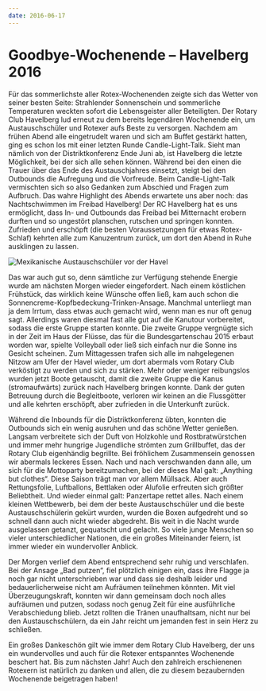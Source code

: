 ```yaml
---
date: 2016-06-17
---
```

# Goodbye-Wochenende – Havelberg 2016
Für das sommerlichste aller Rotex-Wochenenden zeigte sich das Wetter von seiner
besten Seite: Strahlender Sonnenschein und sommerliche Temperaturen weckten
sofort die Lebensgeister aller Beteiligten. Der Rotary Club Havelberg lud erneut
zu dem bereits legendären Wochenende ein, um Austauschschüler und Rotexer aufs
Beste zu versorgen. Nachdem am frühen Abend alle eingetrudelt waren und sich am
Buffet gestärkt hatten, ging es schon los mit einer letzten Runde
Candle-Light-Talk. Sieht man nämlich von der Distriktkonferenz Ende Juni ab, ist
Havelberg die letzte Möglichkeit, bei der sich alle sehen können. Während bei
den einen die Trauer über das Ende des Austauschjahres einsetzt, steigt bei den
Outbounds die Aufregung und die Vorfreude. Beim Candle-Light-Talk vermischten
sich so also Gedanken zum Abschied und Fragen zum Aufbruch. Das wahre Highlight
des Abends erwartete uns aber noch: das Nachtschwimmen im Freibad Havelberg! Der
RC Havelberg hat es uns ermöglicht, dass In- und Outbounds das Freibad bei
Mitternacht erobern durften und so ungestört planschen, rutschen und springen
konnten. Zufrieden und erschöpft (die besten Voraussetzungen für etwas
Rotex-Schlaf) kehrten alle zum Kanuzentrum zurück, um dort den Abend in Ruhe
ausklingen zu lassen.

![Mexikanische Austauschschüler vor der Havel](/img/2016-havelberg.jpg)

Das war auch gut so, denn sämtliche zur Verfügung stehende Energie wurde am
nächsten Morgen wieder eingefordert. Nach einem köstlichen Frühstück, das
wirklich keine Wünsche offen ließ, kam auch schon die
Sonnencreme-Kopfbedeckung-Trinken-Ansage. Manchmal unterliegt man ja dem Irrtum,
dass etwas auch gemacht wird, wenn man es nur oft genug sagt. Allerdings waren
diesmal fast alle gut auf die Kanutour vorbereitet, sodass die erste Gruppe
starten konnte. Die zweite Gruppe vergnügte sich in der Zeit im Haus der Flüsse,
das für die Bundesgartenschau 2015 erbaut worden war, spielte Volleyball oder
ließ sich einfach nur die Sonne ins Gesicht scheinen. Zum Mittagessen trafen
sich alle im nahgelegenen Nitzow am Ufer der Havel wieder, um dort abermals vom
Rotary Club verköstigt zu werden und sich zu stärken. Mehr oder weniger
reibungslos wurden jetzt Boote getauscht, damit die zweite Gruppe die Kanus
(stromaufwärts) zurück nach Havelberg bringen konnte. Dank der guten Betreuung
durch die Begleitboote, verloren wir keinen an die Flussgötter und alle kehrten
erschöpft, aber zufrieden in die Unterkunft zurück.

Während die Inbounds für die Distriktkonferenz übten, konnten die Outbounds sich
ein wenig ausruhen und das schöne Wetter genießen. Langsam verbreitete sich der
Duft von Holzkohle und Rostbratwürstchen und immer mehr hungrige Jugendliche
strömten zum Grillbuffet, das der Rotary Club eigenhändig begrillte. Bei
fröhlichem Zusammensein genossen wir abermals leckeres Essen. Nach und nach
verschwanden dann alle, um sich für die Mottoparty bereitzumachen, bei der
dieses Mal galt: „Anything but clothes“. Diese Saison trägt man vor allem
Müllsack. Aber auch Rettungsfolie, Luftballons, Bettlaken oder Alufolie
erfreuten sich größter Beliebtheit. Und wieder einmal galt: Panzertape rettet
alles. Nach einem kleinen Wettbewerb, bei dem der beste Austauschschüler und die
beste Austauschschülerin gekürt wurden, wurden die Boxen aufgedreht und so
schnell dann auch nicht wieder abgedreht. Bis weit in die Nacht wurde
ausgelassen getanzt, gequatscht und gelacht. So viele junge Menschen so vieler
unterschiedlicher Nationen, die ein großes Miteinander feiern, ist immer wieder
ein wundervoller Anblick.

Der Morgen verlief dem Abend entsprechend sehr ruhig und verschlafen. Bei der
Ansage „Bad putzen“, fiel plötzlich einigen ein, dass ihre Flagge ja noch gar
nicht unterschrieben war und dass sie deshalb leider und bedauerlicherweise
nicht am Aufräumen teilnehmen könnten. Mit viel Überzeugungskraft, konnten wir
dann gemeinsam doch noch alles aufräumen und putzen, sodass noch genug Zeit für
eine ausführliche Verabschiedung blieb. Jetzt rollten die Tränen unaufhaltsam,
nicht nur bei den Austauschschülern, da ein Jahr reicht um jemanden fest in sein
Herz zu schließen.

Ein großes Dankeschön gilt wie immer dem Rotary Club Havelberg, der uns ein
wundervolles und auch für die Rotexer entspanntes Wochenende beschert hat. Bis
zum nächsten Jahr! Auch den zahlreich erschienenen Rotexern ist natürlich zu
danken und allen, die zu diesem bezaubernden Wochenende beigetragen haben!